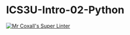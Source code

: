 # ICS3U-Intro-02-Python

[![Mr Coxall's Super Linter](https://github.com/<noah-daher/ICS3U-Intro-02-Python>/workflows/Mr%20Coxall's%20Super%20Linter/badge.svg)](https://github.com/<noah-daher/ICS3U-Intro-02-Python>/actions/)
